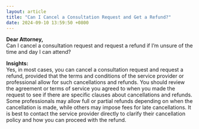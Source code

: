 ```yaml
---
layout: article
title: "Can I Cancel a Consultation Request and Get a Refund?"
date: 2024-09-10 13:59:50 +0800
---
```


<p><strong>Dear Attorney,</strong><br>Can I cancel a consultation request and request a refund if I’m unsure of the time and day I can attend?</p><p><strong>Insights:</strong><br>Yes, in most cases, you can cancel a consultation request and request a refund, provided that the terms and conditions of the service provider or professional allow for such cancellations and refunds. You should review the agreement or terms of service you agreed to when you made the request to see if there are specific clauses about cancellations and refunds. Some professionals may allow full or partial refunds depending on when the cancellation is made, while others may impose fees for late cancellations. It is best to contact the service provider directly to clarify their cancellation policy and how you can proceed with the refund.</p>